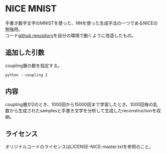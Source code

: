 # NICE MNIST

手書き数字文字のMNISTを使った、NNを使った生成手法の一つであるNICEの勉強用。   
コード[github repository](https://github.com/fmu2/NICE)を自分の環境で動くように改造したもの。  

## 追加した引数

coupling層の数を指定する。  
```
python --coupling 2 
```

## 内容  
  
coupling層が2のとき、1000回から15000回まで学習したとき、1000回毎の乱数から生成されたsamplesと手書き文字を分析して生成したreconstructionを収納。  

## ライセンス  
  
オリジナルコードのライセンスはLICENSE-NICE-master.txtを参照のこと。  





